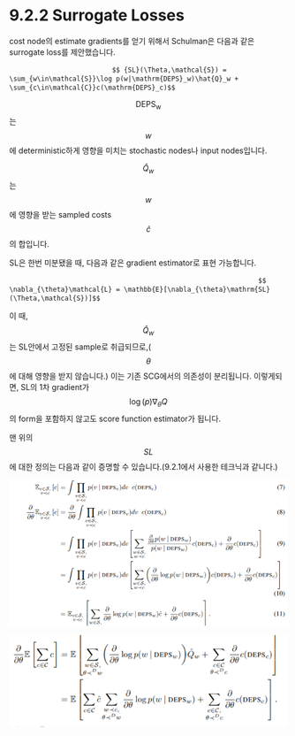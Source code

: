 # 9.2.2 Surrogate Losses

cost node의 estimate gradients를 얻기 위해서 Schulman은 다음과 같은 surrogate loss를 제안했습니다.

                              $$ {SL}(\Theta,\mathcal{S}) = \sum_{w\in\mathcal{S}}\log p(w|\mathrm{DEPS}_w)\hat{Q}_w + \sum_{c\in\mathcal{C}}c(\mathrm{DEPS}_c)$$

$$\mathrm{DEPS_w}$$는 $$w$$에 deterministic하게 영향을 미치는 stochastic nodes나 input nodes입니다.

$$ \hat{Q}_w$$는 $$w$$에 영향을 받는 sampled costs $$ \hat{c}$$의 합입니다. 

 SL은 한번 미분됐을 때, 다음과 같은 gradient estimator로 표현 가능합니다.

                                                                   $$ \nabla_{\theta}\mathcal{L} = \mathbb{E}[\nabla_{\theta}\mathrm{SL}(\Theta,\mathcal{S})]$$

 이 때, $$\hat{Q}_w$$는 SL안에서 고정된 sample로 취급되므로,\($$\theta$$에 대해 영향을 받지 않습니다.\) 이는 기존 SCG에서의 의존성이  분리됩니다. 이렇게되면, SL의 1차 gradient가 $$\log(p)\nabla_{\theta}Q$$의 form을 포함하지 않고도 score function estimator가 됩니다.

 맨 위의 $$SL$$에 대한 정의는 다음과 같이 증명할 수 있습니다.\(9.2.1에서 사용한 테크닉과 같니다.\)

![](../../../.gitbook/assets/marl_33.png)

![](../../../.gitbook/assets/marl_34.png)




